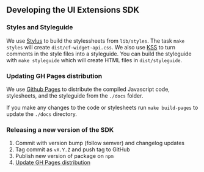 ## Developing the UI Extensions SDK

### Styles and Styleguide

We use [Stylus][] to build the stylessheets from `lib/styles`. The task `make
styles` will create `dist/cf-widget-api.css`.
We also use [KSS][] to turn comments in the style files into a styleguide. You
can build the styleguide with `make styleguide` which will create HTML files in
`dist/styleguide`.

[Stylus]: http://stylus-lang.com/
[KSS]: http://kss-node.github.io/kss-node/

### Updating GH Pages distribution

We use [Github Pages][] to distribute the compiled Javascript code, stylesheets, and
the styleguide from the `./docs` folder.

If you make any changes to the code or stylesheets run `make build-pages` to
update the `./docs` directory.

[Github Pages]: https://help.github.com/categories/github-pages-basics/

### Releasing a new version of the SDK

1. Commit with version bump (follow semver) and changelog updates
2. Tag commit as `vX.Y.Z` and push tag to GitHub
3. Publish new version of package on `npm`
4. [Update GH Pages distribution](#updating-gh-pages-distribution)
